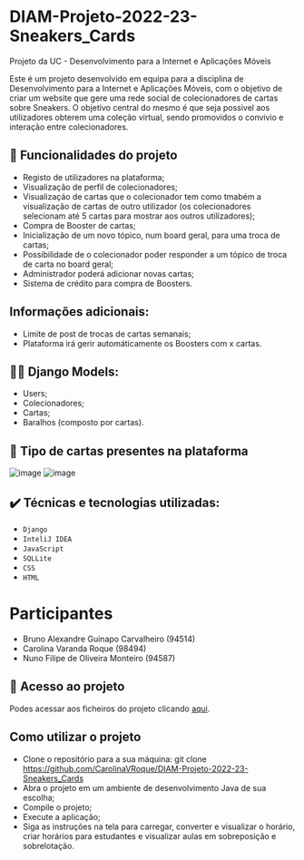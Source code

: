 # DIAM-Projeto-2022-23-Sneakers_Cards
Projeto da UC - Desenvolvimento para a Internet e Aplicações Móveis

Este é um projeto desenvolvido em equipa para a disciplina de Desenvolvimento para a Internet e Aplicações Móveis, com o objetivo de criar um website que gere uma rede social de colecionadores de cartas sobre Sneakers. O objetivo central do mesmo é que seja possivel aos utilizadores obterem uma coleção virtual, sendo promovidos o convivio e interação entre colecionadores. 

## 🔨 Funcionalidades do projeto
- Registo de utilizadores na plataforma;
- Visualização de perfil de colecionadores;
- Visualizaçáo de cartas que o colecionador tem como tmabém a visualização de cartas de outro utilizador (os
colecionadores selecionam até 5 cartas para mostrar aos outros utilizadores);
- Compra de Booster de cartas;
- Inicialização de um novo tópico, num board geral, para uma troca de cartas;
- Possibilidade de o colecionador poder responder a um tópico de troca de carta no board geral;
- Administrador poderá adicionar novas cartas;
- Sistema de crédito para compra de Boosters.

## Informações adicionais:
- Limite de post de trocas de cartas semanais;
- Plataforma irá gerir automáticamente os Boosters com x cartas.

## :technologist:	Django Models:
- Users;
- Colecionadores;
- Cartas;
- Baralhos (composto por cartas).

## 🎴 Tipo de cartas presentes na plataforma
![image](https://user-images.githubusercontent.com/103536183/231160888-fccd0df9-bd29-4598-abdb-06d1d0f88c4c.png) ![image](https://user-images.githubusercontent.com/103536183/231160909-0d0daf83-100e-4f1f-8ce7-133593a42cfc.png)




## ✔️ Técnicas e tecnologias utilizadas:
- ``Django``
- ``InteliJ IDEA``
- ``JavaScript``
- ``SQLLite``
- ``CSS``
- ``HTML``

# Participantes
- Bruno Alexandre Guinapo Carvalheiro (94514)
- Carolina Varanda Roque (98494)
- Nuno Filipe de Oliveira Monteiro (94587)


## 📁 Acesso ao projeto
Podes acessar aos ficheiros do projeto clicando [aqui]().

## Como utilizar o projeto
- Clone o repositório para a sua máquina:
git clone https://github.com/CarolinaVRoque/DIAM-Projeto-2022-23-Sneakers_Cards
- Abra o projeto em um ambiente de desenvolvimento Java de sua escolha;
- Compile o projeto;
- Execute a aplicação;
- Siga as instruções na tela para carregar, converter e visualizar o horário, criar horários para estudantes e visualizar aulas em sobreposição e sobrelotação.
